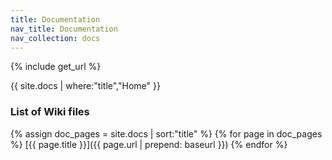 ```yaml
---
title: Documentation
nav_title: Documentation
nav_collection: docs
---
```

{% include get_url %}

{{ site.docs | where:"title","Home" }}

### List of Wiki files
{% assign doc_pages = site.docs | sort:"title" %}
{% for page in doc_pages %}
[{{ page.title }}]({{ page.url | prepend: baseurl }})
{% endfor %}
